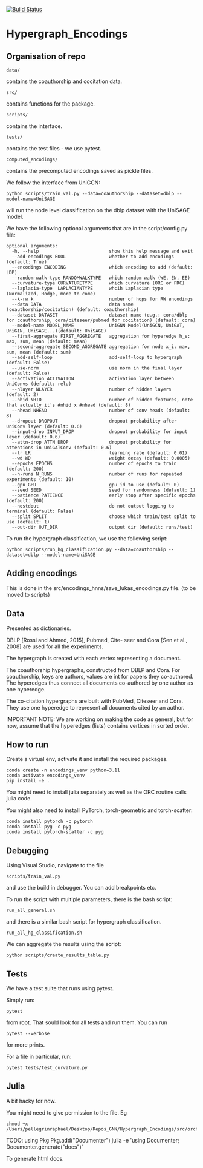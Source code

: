 [![Build Status](https://github.com/raphaelreiss/Hypergraph_Encodings/actions/workflows/python-package.yml/badge.svg?branch=master)](https://github.com/raphaelreiss/Hypergraph_Encodings/actions/workflows/python-package.yml)

# Hypergraph_Encodings

## Organisation of repo

```data/``` 

contains the coauthorship and cocitation data.

```src/```

contains functions for the package.

```scripts/``` 

contains the interface.

```tests/```

contains the test files - we use pytest.

```computed_encodings/```

contains the precomputed encodings saved as pickle files.


We follow the interface from UniGCN:

```
python scripts/train_val.py --data=coauthorship --dataset=dblp --model-name=UniSAGE 
```

will run the node level classification on the dblp dataset with the UniSAGE model.

We have the following optional arguments that are in the script/config.py file:

```
optional arguments:
  -h, --help                          show this help message and exit
  --add-encodings BOOL                whether to add encodings (default: True)
  --encodings ENCODING                which encoding to add (default: LDP)
  --random-walk-type RANDOMWALKTYPE   which random walk (WE, EN, EE)
  --curvature-type CURVATURETYPE      which curvature (ORC or FRC)
  --laplacia-type  LAPLACIANTYPE      whcih Laplacian type (Normalized, Hodge, more to come)
  --k-rw k                            number of hops for RW encodings
  --data DATA                         data name (coauthorship/cocitation) (default: coauthorship)
  --dataset DATASET                   dataset name (e.g.: cora/dblp for coauthorship, cora/citeseer/pubmed for cocitation) (default: cora)
  --model-name MODEL_NAME             UniGNN Model(UniGCN, UniGAT, UniGIN, UniSAGE...)(default: UniSAGE)
  --first-aggregate FIRST_AGGREGATE   aggregation for hyperedge h_e: max, sum, mean (default: mean)
  --second-aggregate SECOND_AGGREGATE aggregation for node x_i: max, sum, mean (default: sum)
  --add-self-loop                     add-self-loop to hypergraph (default: False)
  --use-norm                          use norm in the final layer (default: False)
  --activation ACTIVATION             activation layer between UniConvs (default: relu)
  --nlayer NLAYER                     number of hidden layers (default: 2)
  --nhid NHID                         number of hidden features, note that actually it's #nhid x #nhead (default: 8)
  --nhead NHEAD                       number of conv heads (default: 8)
  --dropout DROPOUT                   dropout probability after UniConv layer (default: 0.6)
  --input-drop INPUT_DROP             dropout probability for input layer (default: 0.6)
  --attn-drop ATTN_DROP               dropout probability for attentions in UniGATConv (default: 0.6)
  --lr LR                             learning rate (default: 0.01)
  --wd WD                             weight decay (default: 0.0005)
  --epochs EPOCHS                     number of epochs to train (default: 200)
  --n-runs N_RUNS                     number of runs for repeated experiments (default: 10)
  --gpu GPU                           gpu id to use (default: 0)
  --seed SEED                         seed for randomness (default: 1)
  --patience PATIENCE                 early stop after specific epochs (default: 200)
  --nostdout                          do not output logging to terminal (default: False)
  --split SPLIT                       choose which train/test split to use (default: 1)
  --out-dir OUT_DIR                   output dir (default: runs/test)
```

To run the hypergraph classification, we use the following script:

```
python scripts/run_hg_classification.py --data=coauthorship --dataset=dblp --model-name=UniSAGE 
```

## Adding encodings

This is done in the src/encodings_hnns/save_lukas_encodings.py file. (to be moved to scripts)


## Data

Presented as dictionaries. 

DBLP [Rossi and Ahmed, 2015], Pubmed, Cite-
seer and Cora [Sen et al., 2008] are used for all the experiments. 

The hypergraph is created with each vertex representing a document. 

The coauthorship hypergraphs, constructed from DBLP and Cora. For coauthorship, keys are authors, values are int for papers they co-authored. The hyperedges thus connect all documents co-authored by one author as one hyperedge. 

The co-citation hypergraphs are built
with PubMed, Citeseer and Cora. They use one hyperedge to represent all documents cited by an author.

IMPORTANT NOTE: We are working on making the code as general, but for now, assume that the hyperedges (lists) contains
vertices in sorted order.

## How to run

Create a virtual env, activate it and install the required packages.

```
conda create -n encodings_venv python=3.11
conda activate encodings_venv
pip install -e .
```
You might need to install julia separately as well as the ORC routine calls julia code.

You might also need to installl PyTorch, torch-geometric and torch-scatter:

```
conda install pytorch -c pytorch
conda install pyg -c pyg
conda install pytorch-scatter -c pyg
```

## Debugging

Using Visual Studio, navigate to the file 

```
scripts/train_val.py
``` 

and use the build in debugger. You can add breakpoints etc.

To run the script with multiple parameters, there is the bash script:

```
run_all_general.sh
```

and there is a similar bash script for hypergraph classification.

```
run_all_hg_classification.sh
```

We can aggregate the results using the script:

```
python scripts/create_results_table.py
```

## Tests

We have a test suite that runs using pytest.

Simply run:

```
pytest
``` 
from root. That sould look for all tests and run them. You can run

```
pytest --verbose
```
for more prints.

For a file in particular, run:

```
pytest tests/test_curvature.py
``` 


## Julia

A bit hacky for now.

You might need to give permission to the file. Eg

```
chmod +x /Users/pellegrinraphael/Desktop/Repos_GNN/Hypergraph_Encodings/src/orchid/orchid_interface.jl
```




TODO:
using Pkg
Pkg.add("Documenter")
julia -e 'using Documenter; Documenter.generate("docs")'

To generate html docs.
